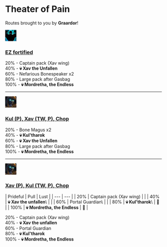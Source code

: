 # Theater of Pain


Routes brought to you by **Graardor**!



![Fortified](../__media/fortified.png)

### [EZ fortified](https://raw.githubusercontent.com/holicron/Routes/main/Theater%20of%20Pain/EZ%20Fortified.txt)

20% - Captain pack (Xav wing)\
40% - **💀 Xav the Unfallen**\
60% - Nefarious Bonespeaker x2\
80% - Large pack after Gasbag\
100% - **💀 Mordretha, the Endless**

---


![Tyrannical](../__media/tyrannical.png)

### [Kul (P), Xav (TW, P), Chop](https://raw.githubusercontent.com/holicron/Routes/main/Theater%20of%20Pain/Kul%20(P)%2C%20Xav%20(TW%2C%20P)%2C%20Chop.txt)

20% - Bone Magus x2\
40% - **💀 Kul'tharok**\
60% - **💀 Xav the Unfallen**\
80% - Large pack after Gasbag\
100% - **💀 Mordretha, the Endless**

---

![Tyrannical](../__media/tyrannical.png)

### [Xav (P), Kul (TW, P), Chop](https://raw.githubusercontent.com/holicron/Routes/main/Theater%20of%20Pain/Xav%20(P)%2C%20Kul%20(TW%2C%20P)%2C%20Chop.txt)

| Prideful | Pull | Lust |
| ---      | ---       |
| 20%  | Captain pack (Xav wing) | |
| 40%  | **💀 Xav the unfallen**\ | |
| 60%  | Portal Guardian\ | |
| 80%  | **💀 Kul'tharok**\ | 💢 |
| 100% | **💀 Mordretha, the Endless** | 💢 |


20% - Captain pack (Xav wing)\
40% - **💀 Xav the unfallen**\
60% - Portal Guardian\
80% - **💀 Kul'tharok**\
100% - **💀 Mordretha, the Endless**